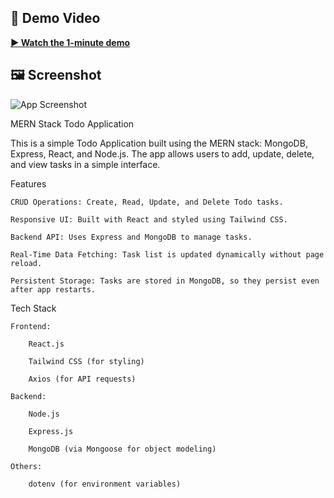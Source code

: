 ## 🎥 Demo Video

**[▶️ Watch the 1-minute demo](assets/media/demo.mp4)**
## 🖼️ Screenshot

![App Screenshot](assets/media/TODO_APP.png)



MERN Stack Todo Application

This is a simple Todo Application built using the MERN stack: MongoDB, Express, React, and Node.js. The app allows users to add, update, delete, and view tasks in a simple interface.

Features

    CRUD Operations: Create, Read, Update, and Delete Todo tasks.

    Responsive UI: Built with React and styled using Tailwind CSS.

    Backend API: Uses Express and MongoDB to manage tasks.

    Real-Time Data Fetching: Task list is updated dynamically without page reload.

    Persistent Storage: Tasks are stored in MongoDB, so they persist even after app restarts.

Tech Stack

    Frontend:

        React.js

        Tailwind CSS (for styling)

        Axios (for API requests)

    Backend:

        Node.js

        Express.js

        MongoDB (via Mongoose for object modeling)

    Others:

        dotenv (for environment variables)
